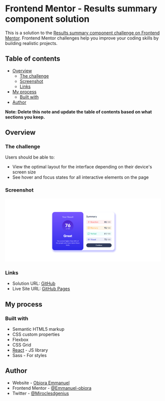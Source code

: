 # Frontend Mentor - Results summary component solution

This is a solution to the [Results summary component challenge on Frontend Mentor](https://www.frontendmentor.io/challenges/results-summary-component-CE_K6s0maV). Frontend Mentor challenges help you improve your coding skills by building realistic projects.

## Table of contents

- [Overview](#overview)
  - [The challenge](#the-challenge)
  - [Screenshot](#screenshot)
  - [Links](#links)
- [My process](#my-process)
  - [Built with](#built-with)
- [Author](#author)

**Note: Delete this note and update the table of contents based on what sections you keep.**

## Overview

### The challenge

Users should be able to:

- View the optimal layout for the interface depending on their device's screen size
- See hover and focus states for all interactive elements on the page

### Screenshot

![Desktop View](./src/assets/Desktop.png)

### Links

- Solution URL: [GitHub](https://github.com/Emmanuel-obiora/results-summary-component)
- Live Site URL: [GitHub Pages](https://emmanuel-obiora.github.io/results-summary-component/)

## My process

### Built with

- Semantic HTML5 markup
- CSS custom properties
- Flexbox
- CSS Grid
- [React](https://reactjs.org/) - JS library
- Sass - For styles

## Author

- Website - [Obiora Emmanuel](https://emmanuel-obiora.github.io/portfolio-about-me-/src)
- Frontend Mentor - [@Emmanuel-obiora](https://www.frontendmentor.io/profile/Emmanuel-obiora)
- Twitter - [@Miroclesdgenius](https://twitter.com/Miroclesdgenius)
